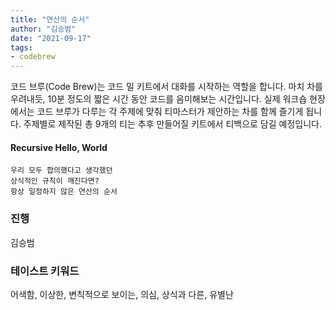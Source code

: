 ```yaml
---
title: "연산의 순서"
author: "김승범"
date: "2021-09-17"
tags:
- codebrew
---
```


코드 브루(Code Brew)는 코드 밀 키트에서 대화를 시작하는 역할을 합니다. 
마치 차를 우려내듯, 10분 정도의 짧은 시간 동안 코드를 음미해보는 시간입니다. 
실제 워크숍 현장에서는 코드 브루가 다루는 각 주제에 맞춰 티마스터가 제안하는 차를 함께 즐기게 됩니다. 
주제별로 제작된 총 9개의 티는 추후 만들어질 키트에서 티백으로 담길 예정입니다. 

#### Recursive Hello, World

    우리 모두 합의했다고 생각했던 
    상식적인 규칙이 깨진다면? 
    항상 일정하지 않은 연산의 순서 

### 진행 
김승범

### 테이스트 키워드  
어색함, 이상한, 변칙적으로 보이는, 의심, 상식과 다른, 유별난 
